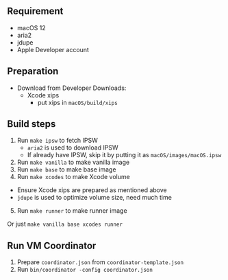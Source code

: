 ## Requirement

- macOS 12
- aria2
- jdupe
- Apple Developer account

## Preparation

- Download from Developer Downloads:
  - Xcode xips
    - put xips in `macOS/build/xips`

## Build steps

1. Run `make ipsw` to fetch IPSW
   - `aria2` is used to download IPSW
   - If already have IPSW, skip it by putting it as `macOS/images/macOS.ipsw`
2. Run `make vanilla` to make vanilla image
3. Run `make base` to make base image
4. Run `make xcodes` to make Xcode volume
  - Ensure Xcode xips are prepared as mentioned above
  - `jdupe` is used to optimize volume size, need much time
5. Run `make runner` to make runner image

Or just `make vanilla base xcodes runner`

## Run VM Coordinator

1. Prepare `coordinator.json` from `coordinator-template.json`
2. Run `bin/coordinator -config coordinator.json`